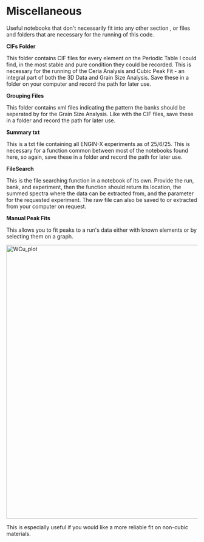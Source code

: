 # Miscellaneous

Useful notebooks that don't necessarily fit into any other section , or files and folders that are necessary for the running of this code.

**CIFs Folder**

This folder contains CIF files for every element on the Periodic Table I could find, in the most stable and pure condition they could be recorded. This is necessary for the running of the Ceria Analysis and Cubic Peak Fit - an integral part of both the 3D Data and Grain Size Analysis. Save these in a folder on your computer and record the path for later use.

**Grouping Files**

This folder contains xml files indicating the pattern the banks should be seperated by for the Grain Size Analysis. Like with the CIF files, save these in a folder and record the path for later use.

**Summary txt**

This is a txt file containing all ENGIN-X experiments as of 25/6/25. This is necessary for a function common between most of the notebooks found here, so again, save these in a folder and record the path for later use.

**FileSearch**

This is the file searching function in a notebook of its own. Provide the run, bank, and experiment, then the function should return its location, the summed spectra where the data can be extracted from, and the parameter for the requested experiment. The raw file can also be saved to or extracted from your computer on request.

**Manual Peak Fits**

This allows you to fit peaks to a run's data either with known elements or by selecting them on a graph.

<img width="960" height="720" alt="WCu_plot" src="https://github.com/user-attachments/assets/ea81195f-c95e-4769-920f-db69b09756a3" />

This is especially useful if you would like a more reliable fit on non-cubic materials.

